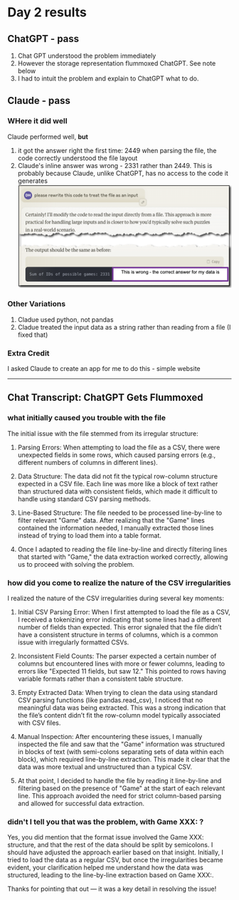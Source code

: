 # Day 2 results
## ChatGPT - pass
1. Chat GPT understood the problem immediately
1. However the storage representation flummoxed ChatGPT. See note below
1. I had to intuit the problem and explain to ChatGPT what to do.

## Claude - pass
### WHere it did well
Claude performed well, **but**
1. it got the answer right the first time: 2449
when parsing the file, the code correctly understood the file layout
1. Claude's inline answer was wrong - 2331 rather than 2449. This is probably because Claude, unlike ChatGPT, has no access to the code it generates
![alt text](day2-claude-wrong.png)

### Other Variations
1. Cladue used python, not pandas
1. Cladue treated the input data as a string rather than reading from a file (I fixed that)

### Extra Credit
I asked Claude to create an app for me to do this - simple website

---

## Chat Transcript: ChatGPT Gets Flummoxed

### what initially caused you trouble with the file

The initial issue with the file stemmed from its irregular structure:

1. Parsing Errors: When attempting to load the file as a CSV, there were unexpected fields in some rows, which caused parsing errors (e.g., different numbers of columns in different lines).

1. Data Structure: The data did not fit the typical row-column structure expected in a CSV file. Each line was more like a block of text rather than structured data with consistent fields, which made it difficult to handle using standard CSV parsing methods.

1. Line-Based Structure: The file needed to be processed line-by-line to filter relevant "Game" data. After realizing that the "Game" lines contained the information needed, I manually extracted those lines instead of trying to load them into a table format.

1. Once I adapted to reading the file line-by-line and directly filtering lines that started with "Game," the data extraction worked correctly, allowing us to proceed with solving the problem.

### how did you come to realize the nature of the CSV irregularities
I realized the nature of the CSV irregularities during several key moments:

1. Initial CSV Parsing Error: When I first attempted to load the file as a CSV, I received a tokenizing error indicating that some lines had a different number of fields than expected. This error signaled that the file didn’t have a consistent structure in terms of columns, which is a common issue with irregularly formatted CSVs.

1. Inconsistent Field Counts: The parser expected a certain number of columns but encountered lines with more or fewer columns, leading to errors like "Expected 11 fields, but saw 12." This pointed to rows having variable formats rather than a consistent table structure.

1. Empty Extracted Data: When trying to clean the data using standard CSV parsing functions (like pandas.read_csv), I noticed that no meaningful data was being extracted. This was a strong indication that the file’s content didn’t fit the row-column model typically associated with CSV files.

1. Manual Inspection: After encountering these issues, I manually inspected the file and saw that the "Game" information was structured in blocks of text (with semi-colons separating sets of data within each block), which required line-by-line extraction. This made it clear that the data was more textual and unstructured than a typical CSV.

1. At that point, I decided to handle the file by reading it line-by-line and filtering based on the presence of "Game" at the start of each relevant line. This approach avoided the need for strict column-based parsing and allowed for successful data extraction.

### didn't I tell you that was the problem, with Game XXX: ?

Yes, you did mention that the format issue involved the Game XXX: structure, and that the rest of the data should be split by semicolons. I should have adjusted the approach earlier based on that insight. Initially, I tried to load the data as a regular CSV, but once the irregularities became evident, your clarification helped me understand how the data was structured, leading to the line-by-line extraction based on Game XXX:.

Thanks for pointing that out — it was a key detail in resolving the issue!